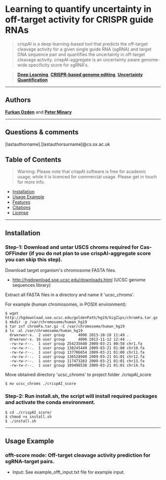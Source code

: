 # Learning to quantify uncertainty in off-target activity for CRISPR guide RNAs

> crispAI is a deep learning-based tool that predicts the off-target cleavage activity for a given single guide RNA (sgRNA) and target DNA sequence pair and quantifies the uncertainty in off-target cleavage activity.
> crispAI-aggregate is an uncertainty aware genome-wide specificity score for sgRNA's.

> <a href="https://en.wikipedia.org/wiki/Deep_learning" target="_blank">**Deep Learning**</a>,  <a href="https://www.nature.com/articles/s41467-018-04252-2" target="_blank">**CRISPR-based genome editing**</a>, <a href="https://link.springer.com/content/pdf/10.1007/978-3-319-54339-0.pdf" target="_blank">**Uncertainty Quantification**</a>


---

## Authors

<a href="https://www.cs.ox.ac.uk/people/furkan.ozden/" target="_blank">**Furkan Ozden**</a> and <a href="https://www.cs.ox.ac.uk/people/peter.minary/" target="_blank">**Peter Minary**</a>

---

## Questions & comments 

[lastauthorname].[lastauthorsurname]@cs.ox.ac.uk

## Table of Contents 

> Warning: Please note that crispAI software is free for academic usage, while it is licenced for commercial usage. Please get in touch for more info.

- [Installation](#installation)
- [Usage Example](#usage-example)
- [Features](#features)
- [Citations](#citations)
- [License](#license)

---


## Installation 

### Step-1: Download and untar USCS chroms required for Cas-OFFinder (if you do not plan to use crispAI-aggregate score you can skip this step).

Download target organism's chromosome FASTA files.

- http://hgdownload.soe.ucsc.edu/downloads.html (UCSC genome sequences library)

Extract all FASTA files in a directory and name it 'ucsc_chroms'.

For example (human chromosomes, in POSIX environment):

    $ wget http://hgdownload.soe.ucsc.edu/goldenPath/hg19/bigZips/chromFa.tar.gz
    $ mkdir -p /var/chromosome/human_hg19
    $ tar zxf chromFa.tar.gz -C /var/chromosome/human_hg19
    $ ls -al /var/chromosome/human_hg19
      drwxrwxr-x.  2 user group      4096 2013-10-18 11:49 .
      drwxrwxr-x. 16 user group      4096 2013-11-12 12:44 ..
      -rw-rw-r--.  1 user group 254235640 2009-03-21 00:58 chr1.fa
      -rw-rw-r--.  1 user group 138245449 2009-03-21 01:00 chr10.fa
      -rw-rw-r--.  1 user group 137706654 2009-03-21 01:00 chr11.fa
      -rw-rw-r--.  1 user group 136528940 2009-03-21 01:01 chr12.fa
      -rw-rw-r--.  1 user group 117473283 2009-03-21 01:01 chr13.fa
      -rw-rw-r--.  1 user group 109496538 2009-03-21 01:01 chr14.fa

Move obtained directory 'ucsc_chroms' to project folder ./crispAI_score

    $ mv ucsc_chroms ./crispAI_score

### Step-2: Run install.sh, the script will install required packages and activate the conda environment.
    
    $ cd ./crispAI_score/
    $ chmod +x install.sh
    $ ./install.sh


---

## Usage Example 

### offt-score mode: Off-target cleavage activity prediction for sgRNA-target pairs.

- Input: See example_offt_input.txt file for example input.
  
